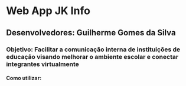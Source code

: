 # Web App JK Info
## Desenvolvedores: Guilherme Gomes da Silva
### Objetivo: Facilitar a comunicação interna de instituições de educação visando melhorar o ambiente escolar e conectar integrantes virtualmente
#### Como utilizar:

